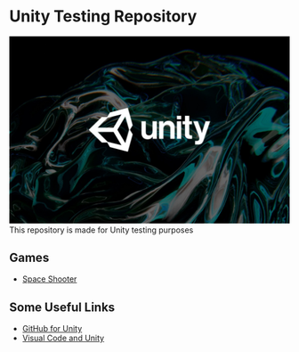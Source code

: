 # Unity Testing Repository
![Unity](./Unity.jpg)
This repository is made for Unity testing purposes

## Games
- [Space Shooter](https://github.com/adnavarro/UnityTesting/tree/Space-Shooter)

## Some Useful Links
- [GitHub for Unity](https://github.com/github-for-unity/Unity/blob/master/docs/using/quick-guide.md)
- [Visual Code and Unity](https://code.visualstudio.com/docs/other/unity)
